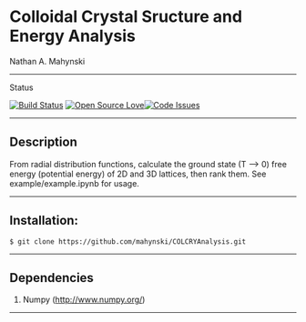 # Colloidal Crystal Sructure and Energy Analysis

Nathan A. Mahynski

---

Status

[![Build Status](https://travis-ci.org/mahynski/COLCRYAnalysis.svg?branch=master)](https://travis-ci.org/mahynski/COLCRYAnalysis) [![Open Source Love](https://badges.frapsoft.com/os/v2/open-source.svg?v=103)](https://github.com/ellerbrock/open-source-badge/)[![Code Issues](https://www.quantifiedcode.com/api/v1/project/3da8c6c93889458ba0906f118fd5f303/badge.svg)](https://www.quantifiedcode.com/app/project/3da8c6c93889458ba0906f118fd5f303)

---

## Description

From radial distribution functions, calculate the ground state (T --> 0) free energy (potential energy) of 2D and 3D lattices, then rank them. See example/example.ipynb for usage.

---

## Installation:

```
$ git clone https://github.com/mahynski/COLCRYAnalysis.git
```

---

## Dependencies

1. Numpy (http://www.numpy.org/)

---
